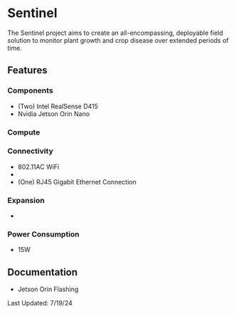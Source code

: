 # Sentinel

The Sentinel project aims to create an all-encompassing, deployable field solution to monitor plant growth and crop disease over extended periods of time.

## Features

### Components
* (Two) Intel RealSense D415
* Nvidia Jetson Orin Nano

### Compute


### Connectivity
* 802.11AC WiFi
* 
* (One) RJ45 Gigabit Ethernet Connection

### Expansion
* 

### Power Consumption
* 15W



## Documentation
* Jetson Orin Flashing

Last Updated: 7/19/24
